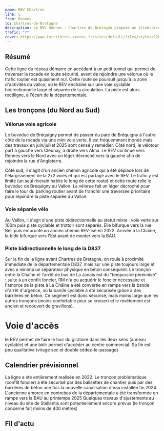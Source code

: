 ```yaml
---
name: REV Chartres
line: 6
from: Rennes
to: Chartres-de-Bretagne
description: Le REV Rennes - Chartres de Bretagne propose un itinéraire sécurisé le long de la D837 en traversant le vallon et passant à proximité de l'usine Stellantis. Depuis Rennes, l'accès à cette ligne se fait depuis le parc de Bréquigny, et fait passer par un petit tunnel sous la rocade.
trafic: "?"
cover: https://www.territoires-rennes.fr/sites/default/files/styles/1200x600/public/2021-02/MiVoie_LeVallon_VoieCyclistes_Projets_Territoires-Rennes.jpg?itok=hSLdIODg
---
```


## Résumé
Cette ligne du réseau démarre en accédant à un petit tunnel qui permet de traverser la rocade en toute sécurité, avant de rejoindre une vélorue où le trafic routier est quasiment nul. Cette route se poursuit jusqu'à la zone d'activités du vallon, où le REV enchaîne sur une voie cyclable bidirectionnelle large et séparée de la circulation. La piste est alors rectiligne, à l'écart de la départementale.

## Les tronçons (du Nord au Sud)

### Vélorue voie agricole

Le buvoduc de Bréquigny permet de passer du parc de Bréquigny à l'autre côté de la rocade via une mini voie verte.
Il est fréquemment inondé mais des travaux en juin/juillet 2025 sont censé y remédier.
Côté nord, le vélotour part à gauche vers Cleunay, à droite vers Alma.
Le REV continue vers Rennes vers le Nord avec un léger décroché vers la gauche afin de rejoindre la rue d'Angleterre.

Côté sud, il s'agit d'un ancien chemin agricole qui a été déplacé lors de l'élargissement de la 2x2 voies et qui est partagé avec le REV.
Le trafic y est limité (un seul riverain habite le long de cette route) et cette route relie le buvoduc de Bréquigny au Vallon.
La vélorue fait un léger décroché pour faire le tour du parking routier avant de franchir une traversée prioritaire pour rejoindre la piste séparée du Vallon


### Voie séparée vélo

Au Vallon, il s'agit d'une piste bidirectionnelle au statut mixte : voie verte sur 100m puis piste cyclable et trottoir sont séparés.
Elle bifurque vers la rue Bell puis emprunte un ancien chemin REV-isé en 2022.
Arrivée à la Chaîne, la bidir bifurque vers l'Est avant de monter vers la BAU.

### Piste bidirectionnelle le long de la D837
Sur la fin de la ligne avant Chartres de Bretagne, on roule à proximité immédiate de la départementale D837, mais sur une piste toujours large et avec a minima un séparateur physique en béton conséquent.
Le tronçon entre la Chaîne et l'arrêt de bus de La Janais est du "temporaire pérennisé" : suite à un conflit foncier, RM n'a pu acquérir le foncier nécessaire et l'amorce de la piste à La Châine a été convertie en rampe vers la bande d'arrêt d'urgence, où la bande cyclable a été sécurisée grâce à des barrières en béton.
Ce segment est donc sécurisé, mais moins large que les autres tronçons (moins confortable pour se croiser) et le revêtement est ancien et recouvert de gravillons).

# Voie d'accès

le REV permet de faire le tour du giratoire dans les deux sens (anneau cyclable) et une bidir permet d'accéder au centre commercial.
Sa fin est peu qualitative (virage sec et double cédez-le-passage)

## Calendrier prévisionnel
La ligne a été entièrement realisée en 2022.
Le tronçon problématique (conflit foncier) a été sécurisé par des balisettes de chantier puis par des barrières de béton une fois la nouvelle canalisation d'eau installée fin 2024.
L'ancienne amorce en contrebas de la départementale a été transformée en rampe vers la BAU au printemps 2025
Quelques travaux d'ajustements au niveau du site de Stellantis sont potentiellement encore prévus (le tronçon concerné fait moins de 400 mètres)

## Fil d'actu

